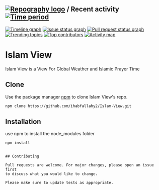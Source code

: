 ## [![Repography logo](https://images.repography.com/logo.svg)](https://repography.com) / Recent activity [![Time period](https://images.repography.com/31736425/ihabfallahy2/Islam-View/recent-activity/b10316734257fc8b04d30850c57c7282_badge.svg)](https://repography.com)
[![Timeline graph](https://images.repography.com/31736425/ihabfallahy2/Islam-View/recent-activity/b10316734257fc8b04d30850c57c7282_timeline.svg)](https://github.com/ihabfallahy2/Islam-View/commits)
[![Issue status graph](https://images.repography.com/31736425/ihabfallahy2/Islam-View/recent-activity/b10316734257fc8b04d30850c57c7282_issues.svg)](https://github.com/ihabfallahy2/Islam-View/issues)
[![Pull request status graph](https://images.repography.com/31736425/ihabfallahy2/Islam-View/recent-activity/b10316734257fc8b04d30850c57c7282_prs.svg)](https://github.com/ihabfallahy2/Islam-View/pulls)
[![Trending topics](https://images.repography.com/31736425/ihabfallahy2/Islam-View/recent-activity/b10316734257fc8b04d30850c57c7282_words.svg)](https://github.com/ihabfallahy2/Islam-View/commits)
[![Top contributors](https://images.repography.com/31736425/ihabfallahy2/Islam-View/recent-activity/b10316734257fc8b04d30850c57c7282_users.svg)](https://github.com/ihabfallahy2/Islam-View/graphs/contributors)
[![Activity map](https://images.repography.com/31736425/ihabfallahy2/Islam-View/recent-activity/b10316734257fc8b04d30850c57c7282_map.svg)](https://github.com/ihabfallahy2/Islam-View/commits)


# Islam View
Islam View is a View For Global Weather and Islamic Prayer Time
## Clone
Use the package manager [npm](https://www.npmjs.com/) to clone Islam View's repo.

```bash
npm clone https://github.com/ihabfallahy2/Islam-View.git

```
## Installation

use npm to install the node_modules folder

```bash
npm install

```
```

## Contributing

Pull requests are welcome. For major changes, please open an issue first
to discuss what you would like to change.

Please make sure to update tests as appropriate.
